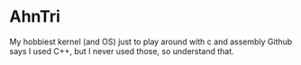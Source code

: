 # AhnTri
My hobbiest kernel (and OS) just to play around with c and assembly
Github says I used C++, but I never used those, so understand that.



